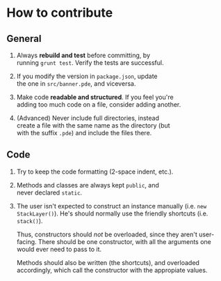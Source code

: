 # How to contribute

## General

 1. Always **rebuild and test** before committing, by  
    running `grunt test`. Verify the tests are successful.

 2. If you modify the version in `package.json`, update  
    the one in `src/banner.pde`, and viceversa.

 3. Make code **readable and structured**. If you feel you're  
    adding too much code on a file, consider adding another.

 4. (Advanced) Never include full directories, instead  
    create a file with the same name as the directory (but  
    with the suffix `.pde`) and include the files there.

## Code

 1. Try to keep the code formatting (2-space indent, etc.).

 2. Methods and classes are always kept `public`, and  
    never declared `static`.

 3. The user isn't expected to construct an instance manually
    (i.e. `new StackLayer()`). He's should normally use the
    friendly shortcuts (i.e. `stack()`).

    Thus, constructors should *not* be overloaded, since they
    aren't user-facing. There should be one constructor, with
    all the arguments one would ever need to pass to it.

    Methods should also be written (the shortcuts), and
    overloaded accordingly, which call the constructor with
    the appropiate values.

